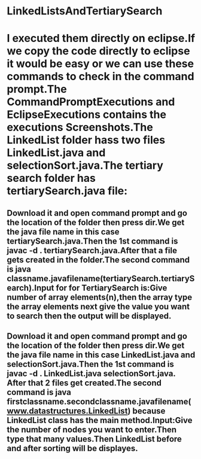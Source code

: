 # LinkedListsAndTertiarySearch
# I executed them directly on eclipse.If we copy the code directly to eclipse it would be easy or we can use these commands to check in the command prompt.The CommandPromptExecutions and EclipseExecutions contains the executions Screenshots.The LinkedList folder hass two files LinkedList.java and selectionSort.java.The tertiary search folder has tertiarySearch.java file:
## Download it and open command prompt and go the location of the folder then press dir.We get the java file name in this case tertiarySearch.java.Then the 1st command is javac -d . tertiarySearch.java.After that a file gets created in the folder.The second command is java classname.javafilename(tertiarySearch.tertiarySearch).Input for for TertiarySearch is:Give number of array elements(n),then the array type the array elements next give the value you want to search then the output will be displayed.
## Download it and open command prompt and go the location of the folder then press dir.We get the java file name in this case LinkedList.java and selectionSort.java.Then the 1st command is javac -d . LinkedList.java selectionSort.java. After that 2 files get created.The second command is java firstclassname.secondclassname.javafilename(www.datastructures.LinkedList) because LinkedList class has the main method.Input:Give the number of nodes you want to enter.Then type that many values.Then LinkedList before and after sorting will be displayes.
